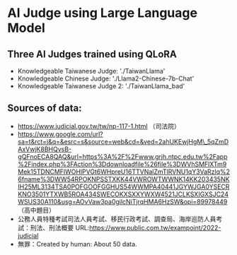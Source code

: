 # AI Judge using Large Language Model

## Three AI Judges trained using QLoRA
- Knowledgeable Taiwanese Judge: './TaiwanLlama'
- Knowledgeable Chinese   Judge: './Llama2-Chinese-7b-Chat'
- Knowledgeable Taiwanese Judge 2: './TaiwanLlama_bad'


## Sources of data:
- https://www.judicial.gov.tw/tw/np-117-1.html （司法院）
- https://www.google.com/url?sa=t&rct=j&q=&esrc=s&source=web&cd=&ved=2ahUKEwjHgM\_5qZmDAxVwjK8BHQvsB-gQFnoECA8QAQ&url=https%3A%2F%2Fwww.grjh.ntpc.edu.tw%2Fapp%2Findex.php%3FAction%3Ddownloadfile%26file%3DWVhSMFlXTm9Mek15TDNCMFlWOHlPVGt6WHpreU16TTVNalZmTlRVNU1qY3VaRzlq%26fname%3DWW54RPOKNPSSTXKK44VWROWTWWNK14KK203435NKIH25ML3134TSA0POFGOOFGGHUS54WWMPA40441JGYWJGA0YSECRKNO3501YTXWB5ROA434SWECOKXSXXYWXW4521JCLKSXIGXSJC24WSUS30A110&usg=AOvVaw3pa0gilcNiTjrqHMA6HzSW&opi=89978449 （高中題目）
- 公務人員特種考試司法人員考試、移民行政考試、調查局、海岸巡防人員考試：刑法、刑法概要
URL:https://www.public.com.tw/exampoint/2022-judicial
- 無罪：Created by human: About 50 data.
